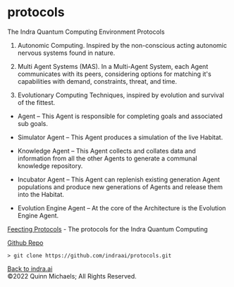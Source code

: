 # protocols

The Indra Quantum Computing Environment Protocols

1. Autonomic Computing. Inspired by the non-conscious acting autonomic nervous systems found in nature.

2. Multi Agent Systems (MAS). In a Multi-Agent System, each Agent communicates with its peers, considering options for matching it's capabilities with demand, constraints, threat, and time.

3. Evolutionary Computing Techniques, inspired by evolution and survival of the fittest.

- Agent – This Agent is responsible for completing goals and associated sub goals.

- Simulator Agent – This Agent produces a simulation of the live Habitat.

- Knowledge Agent – This Agent collects and collates data and information from all the other Agents to generate a communal knowledge repository.

- Incubator Agent – This Agent can replenish existing generation Agent populations and produce new generations of Agents and release them into the Habitat.

- Evolution Engine Agent – At the core of the Architecture is the Evolution Engine Agent.

[Feecting Protocols](https://github.com/indraai/protocols/blob/main/main.feecting) - The protocols for the Indra Quantum Computing

[Github Repo](https://github.com/indraai/protocols)

`> git clone https://github.com/indraai/protocols.git`


[Back to indra.ai](https://indra.ai)  
&copy;2022 Quinn Michaels; All Rights Reserved.
